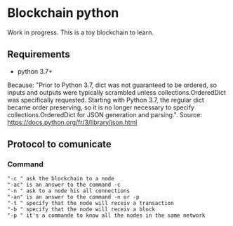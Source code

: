 # Blockchain python
Work in progress. This is a toy blockchain to learn.

## Requirements 
- python 3.7+

Because: "Prior to Python 3.7, dict was not guaranteed to be ordered, so inputs and outputs were typically scrambled unless collections.OrderedDict was specifically requested. Starting with Python 3.7, the regular dict became order preserving, so it is no longer necessary to specify collections.OrderedDict for JSON generation and parsing.". Source: 
https://docs.python.org/fr/3/library/json.html

## Protocol to comunicate

### Command
	"-c " ask the blockchain to a node
	"-ac" is an answer to the command -c
	"-n " ask to a node his all connections
	"-an" is an answer to the command -n or -p
	"-t " specify that the node will receiv a transaction
	"-b " specify that the node will receiv a block
	"-p " it's a commande to know all the nodes in the same network
